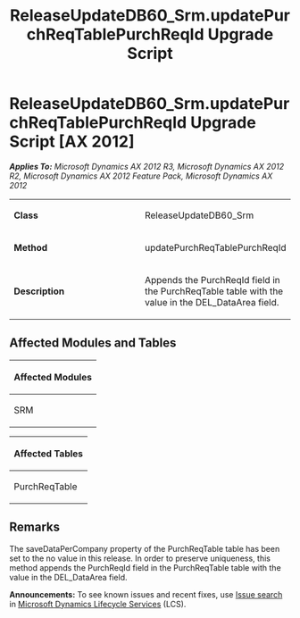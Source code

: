 ﻿---
title: ReleaseUpdateDB60_Srm.updatePurchReqTablePurchReqId Upgrade Script
TOCTitle: ReleaseUpdateDB60_Srm.updatePurchReqTablePurchReqId Upgrade Script
ms:assetid: 253b4e46-5d5a-eb64-4adb-e85813aeb3de
ms:mtpsurl: https://msdn.microsoft.com/en-us/library/JJ685021(v=AX.60)
ms:contentKeyID: 49707221
ms.date: 05/18/2015
mtps_version: v=AX.60
---

# ReleaseUpdateDB60\_Srm.updatePurchReqTablePurchReqId Upgrade Script [AX 2012]


_**Applies To:** Microsoft Dynamics AX 2012 R3, Microsoft Dynamics AX 2012 R2, Microsoft Dynamics AX 2012 Feature Pack, Microsoft Dynamics AX 2012_

<table>
<colgroup>
<col style="width: 50%" />
<col style="width: 50%" />
</colgroup>
<tbody>
<tr class="odd">
<td><p><strong>Class</strong></p></td>
<td><p>ReleaseUpdateDB60_Srm</p></td>
</tr>
<tr class="even">
<td><p><strong>Method</strong></p></td>
<td><p>updatePurchReqTablePurchReqId</p></td>
</tr>
<tr class="odd">
<td><p><strong>Description</strong></p></td>
<td><p>Appends the PurchReqId field in the PurchReqTable table with the value in the DEL_DataArea field.</p></td>
</tr>
</tbody>
</table>


## Affected Modules and Tables

<table>
<colgroup>
<col style="width: 100%" />
</colgroup>
<thead>
<tr class="header">
<th><p>Affected Modules</p></th>
</tr>
</thead>
<tbody>
<tr class="odd">
<td><p>SRM</p></td>
</tr>
</tbody>
</table>


<table>
<colgroup>
<col style="width: 100%" />
</colgroup>
<thead>
<tr class="header">
<th><p>Affected Tables</p></th>
</tr>
</thead>
<tbody>
<tr class="odd">
<td><p>PurchReqTable</p></td>
</tr>
</tbody>
</table>


## Remarks

The saveDataPerCompany property of the PurchReqTable table has been set to the no value in this release. In order to preserve uniqueness, this method appends the PurchReqId field in the PurchReqTable table with the value in the DEL\_DataArea field.

  
**Announcements:** To see known issues and recent fixes, use [Issue search](http://go.microsoft.com/fwlink/?linkid=389258) in [Microsoft Dynamics Lifecycle Services](http://go.microsoft.com/fwlink/?linkid=306505) (LCS).

